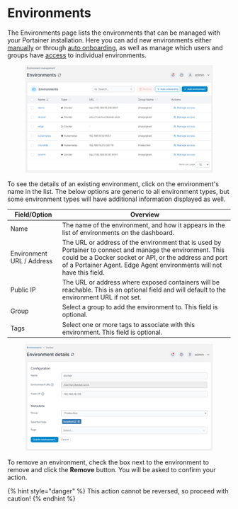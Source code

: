 # Environments

The Environments page lists the environments that can be managed with your Portainer installation. Here you can add new environments either [manually](add/) or through [auto onboarding](aeec.md), as well as manage which users and groups have [access](access.md) to individual environments.

<figure><img src="../../.gitbook/assets/2.20-environments-list.png" alt=""><figcaption></figcaption></figure>

To see the details of an existing environment, click on the environment's name in the list. The below options are generic to all environment types, but some environment types will have additional information displayed as well.

| Field/Option              | Overview                                                                                                                                                                                                                                     |
| ------------------------- | -------------------------------------------------------------------------------------------------------------------------------------------------------------------------------------------------------------------------------------------- |
| Name                      | The name of the environment, and how it appears in the list of environments on the dashboard.                                                                                                                                                |
| Environment URL / Address | The URL or address of the environment that is used by Portainer to connect and manage the environment. This could be a Docker socket or API, or the address and port of a Portainer Agent. Edge Agent environments will not have this field. |
| Public IP                 | The URL or address where exposed containers will be reachable. This is an optional field and will default to the environment URL if not set.                                                                                                 |
| Group                     | Select a group to add the environment to. This field is optional.                                                                                                                                                                            |
| Tags                      | Select one or more tags to associate with this environment. This field is optional.                                                                                                                                                          |

<figure><img src="../../.gitbook/assets/2.20-environments-details.png" alt=""><figcaption></figcaption></figure>

To remove an environment, check the box next to the environment to remove and click the **Remove** button. You will be asked to confirm your action.

{% hint style="danger" %}
This action cannot be reversed, so proceed with caution!
{% endhint %}
